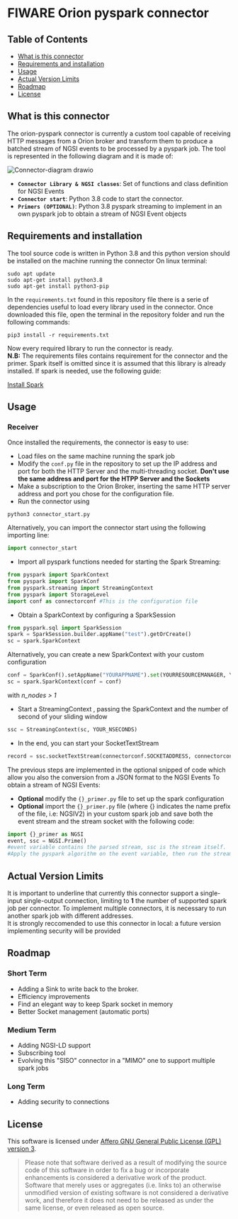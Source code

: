 # FIWARE Orion pyspark connector


## Table of Contents

-   [What is this connector](#what-is-this-connector)
-   [Requirements and installation](#requirements-and-installation)
-   [Usage](#usage)
-   [Actual Version Limits](#actual-version-limits)
-   [Roadmap](#roadmap)
-   [License](#license)


## What is this connector

The orion-pyspark connector is currently a custom tool capable of receiving HTTP messages from a Orion broker and transform them to produce a batched stream of NGSI events to be processed by a pyspark job.
The tool is represented in the following diagram and it is made of:


![Connector-diagram drawio](https://user-images.githubusercontent.com/103200695/162898368-dc378146-4705-42ec-a4d5-98220ece0382.png)


-   **`Connector Library & NGSI classes`**: Set of functions and class definition for NGSI Events
-   **`Connector start`**: Python 3.8 code to start the connector.
-   **`Primers (OPTIONAL)`**: Python 3.8 pyspark streaming to implement in an own pyspark job to obtain a stream of NGSI Event objects



## Requirements and installation

The tool source code is written in Python 3.8 and this python version should be installed on the machine running the connector
On linux terminal:

```console
sudo apt update
sudo apt-get install python3.8
sudo apt-get install python3-pip
```

In the `requirements.txt` found in this repository file there is a serie of dependencies useful to load every library used in the connector.
Once downloaded this file, open the terminal in the repository folder and run the following commands:

```console
pip3 install -r requirements.txt
```

Now every required library to run the connector is ready. <br />
**N.B:** The requirements files contains requirement for the connector and the primer. Spark itself is omitted since it is assumed that this library is already installed. If spark is needed, use the following guide:

[Install Spark](https://towardsdatascience.com/installing-pyspark-with-java-8-on-ubuntu-18-04-6a9dea915b5b)


## Usage

### Receiver

Once installed the requirements, the connector is easy to use:
- Load files on the same machine running the spark job
- Modify the `conf.py` file in the repository to set up the IP address and port for both the HTTP Server and the multi-threading socket. **Don't use the same address and port for the HTPP Server and the Sockets**
- Make a subscription to the Orion Broker, inserting the same HTTP server address and port you chose for the configuration file.
- Run the connector using 
```console
python3 connector_start.py
```
Alternatively, you can import the connector start using the following importing line:
```python
import connector_start
```

- Import all pyspark functions needed for starting the Spark Streaming:
```python
from pyspark import SparkContext
from pyspark import SparkConf
from pyspark.streaming import StreamingContext
from pyspark import StorageLevel
import conf as connectorconf #This is the configuration file
```
- Obtain a SparkContext by configuring a SparkSession
```python
from pyspark.sql import SparkSession
spark = SparkSession.builder.appName("test").getOrCreate()
sc = spark.SparkContext
```
Alternatively, you can create a new SparkContext with your custom configuration
```python
conf = SparkConf().setAppName("YOURAPPNAME").set(YOURRESOURCEMANAGER, YOURMASTERADDRESS[n_nodes])
sc = spark.SparkContext(conf = conf)
```
with *n_nodes > 1*
- Start a StreamingContext , passing the SparkContext and the number of second of your sliding window
```python
ssc = StreamingContext(sc, YOUR_NSECONDS)
```
- In the end, you can start your SocketTextStream
```python
record = ssc.socketTextStream(connectorconf.SOCKETADDRESS, connectorconf.SOCKETPORT, storageLevel=StorageLevel.MEMORY_AND_DISK_2)
```

The previous steps are implemented in the optional snipped of code which allow you also the conversion from a JSON format to the NGSI Events
To obtain a stream of NGSI Events:
- **Optional** modify the `{}_primer.py` file to set up the spark configuration
- **Optional** import the `{}_primer.py` file (where {} indicates the name prefix of the file, i.e: NGSIV2) in your custom spark job and save both the event stream and the stream socket with the following code:

```python
import {}_primer as NGSI
event, ssc = NGSI.Prime()
#event variable contains the parsed stream, ssc is the stream itself. 
#Apply the pyspark algorithm on the event variable, then run the stream using ssc.run()
```

## Actual Version Limits

It is important to underline that currently this connector support a single-input single-output connection, limiting to **1** the number of supported spark job per connector. To implement multiple connectors, it is necessary to run another spark job with different addresses.  <br />
It is strongly reccomended to use this connector in local: a future version implementing security will be provided


## Roadmap

### Short Term

- Adding a Sink to write back to the broker.
- Efficiency improvements
- Find an elegant way to keep Spark socket in memory
- Better Socket management (automatic ports)


### Medium Term

- Adding NGSI-LD support
- Subscribing tool
- Evolving this "SISO" connector in a "MIMO" one to support multiple spark jobs

### Long Term
- Adding security to connections


## License

This software is licensed under [Affero GNU General Public License (GPL) version 3](./LICENSE.txt).


> Please note that software derived as a result of modifying the source code of this software in order to fix a bug or
> incorporate enhancements is considered a derivative work of the product. Software that merely uses or aggregates (i.e.
> links to) an otherwise unmodified version of existing software is not considered a derivative work, and therefore it
> does not need to be released as under the same license, or even released as open source.
